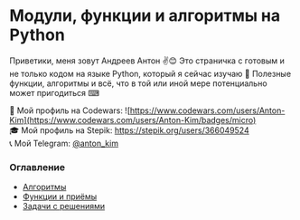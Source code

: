 # Модули, функции и алгоритмы на Python
Приветики, меня зовут Андреев Антон ✌😊 Это страничка с готовым и не только кодом на языке Python, который я сейчас изучаю 🐍 Полезные функции, алгоритмы и всё, что в той или иной мере потенциально может пригодиться ⌨

👾 Мой профиль на Codewars: ![https://www.codewars.com/users/Anton-Kim](https://www.codewars.com/users/Anton-Kim/badges/micro)<br>
🎓 Мой профиль на Stepik: https://stepik.org/users/366049524<br>
📞 Мой Telegram: [@anton_kim](https://t.me/anton_kim)

### Оглавление
- [Алгоритмы](https://github.com/Anton-Kim/python/blob/main/algorithms.md)
- [Функции и приёмы](https://github.com/Anton-Kim/python/blob/main/functions.md)
- [Задачи с решениями](https://github.com/Anton-Kim/python/blob/main/tasks.md)
